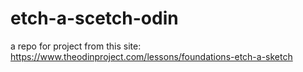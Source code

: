 # etch-a-scetch-odin
a repo for project from this site: https://www.theodinproject.com/lessons/foundations-etch-a-sketch
